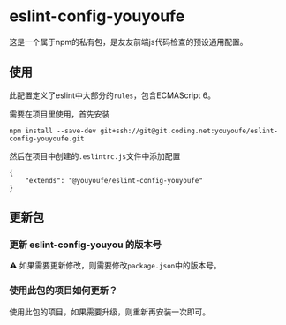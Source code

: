 # eslint-config-youyoufe

这是一个属于npm的私有包，是友友前端js代码检查的预设通用配置。

## 使用

此配置定义了eslint中大部分的`rules`，包含ECMAScript 6。

需要在项目里使用，首先安装

```
npm install --save-dev git+ssh://git@git.coding.net:youyoufe/eslint-config-youyoufe.git
```

然后在项目中创建的`.eslintrc.js`文件中添加配置

```
{
    "extends": "@youyoufe/eslint-config-youyoufe"
}
```

## 更新包

### 更新 eslint-config-youyou 的版本号

⚠️ 如果需要更新修改，则需要修改`package.json`中的版本号。

### 使用此包的项目如何更新？

使用此包的项目，如果需要升级，则重新再安装一次即可。
